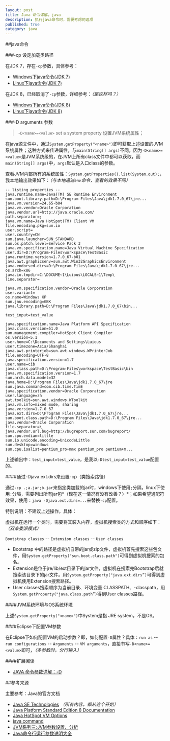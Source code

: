 ```yaml
---
layout: post
title: Java 命令详解，java
description: 执行java命令时，需要考虑的选项
published: true
category: java
---
```



##java命令

###-cp 设定加载类路径

在JDK 7，存在`-cp`参数，具体参考：

* [Windows下java命令(JDK 7)][Windows下java命令(JDK 7)]
* [Linux下java命令(JDK 7)][Linux下java命令(JDK 7)]

在JDK 8，已经取消了`-cp`参数，详细参考：*（是这样吗？）*

* [Windows下java命令(JDK 8)][Windows下java命令(JDK 8)]
* [Linux下java命令(JDK 8)][Linux下java命令(JDK 8)]



###-D arguments 参数

> `-D<name>=<value>` set a system property  设置JVM系统属性；

在java源文件中，通过`System.getProperty("<name>")`即可获取上述设置的JVM系统属性；这种方式来传递属性，与`main(String[] args)`不同，因为`-D<name>=<value>`是JVM系统级的，在JVM上所有class文件中都可以获取，而`main(String[] args)`中，`args`默认是入口class的参数。



查看JVM内部所有的系统属性：`System.getProperties().list(System.out);`，我本地输出效果如下：*（与本地通过`env`命令，查看的效果不同）*

	-- listing properties --
	java.runtime.name=Java(TM) SE Runtime Environment
	sun.boot.library.path=D:\Program Files\Java\jdk1.7.0_67\jre...
	java.vm.version=24.65-b04
	java.vm.vendor=Oracle Corporation
	java.vendor.url=http://java.oracle.com/
	path.separator=;
	java.vm.name=Java HotSpot(TM) Client VM
	file.encoding.pkg=sun.io
	user.script=
	user.country=CN
	sun.java.launcher=SUN_STANDARD
	sun.os.patch.level=Service Pack 3
	java.vm.specification.name=Java Virtual Machine Specification
	user.dir=D:\Program-Files\workspace\TestBasic
	java.runtime.version=1.7.0_67-b01
	java.awt.graphicsenv=sun.awt.Win32GraphicsEnvironment
	java.endorsed.dirs=D:\Program Files\Java\jdk1.7.0_67\jre...
	os.arch=x86
	java.io.tmpdir=C:\DOCUME~1\Luious\LOCALS~1\Temp\
	line.separator=

	java.vm.specification.vendor=Oracle Corporation
	user.variant=
	os.name=Windows XP
	sun.jnu.encoding=GBK
	java.library.path=D:\Program Files\Java\jdk1.7.0_67\bin...
	
	test_input=test_value
	
	java.specification.name=Java Platform API Specification
	java.class.version=51.0
	sun.management.compiler=HotSpot Client Compiler
	os.version=5.1
	user.home=C:\Documents and Settings\Luious
	user.timezone=Asia/Shanghai
	java.awt.printerjob=sun.awt.windows.WPrinterJob
	file.encoding=UTF-8
	java.specification.version=1.7
	user.name=cib
	java.class.path=D:\Program-Files\workspace\TestBasic\bin
	java.vm.specification.version=1.7
	sun.arch.data.model=32
	java.home=D:\Program Files\Java\jdk1.7.0_67\jre
	sun.java.command=com.cib.time.TimE
	java.specification.vendor=Oracle Corporation
	user.language=zh
	awt.toolkit=sun.awt.windows.WToolkit
	java.vm.info=mixed mode, sharing
	java.version=1.7.0_67
	java.ext.dirs=D:\Program Files\Java\jdk1.7.0_67\jre...
	sun.boot.class.path=D:\Program Files\Java\jdk1.7.0_67\jre...
	java.vendor=Oracle Corporation
	file.separator=\
	java.vendor.url.bug=http://bugreport.sun.com/bugreport/
	sun.cpu.endian=little
	sun.io.unicode.encoding=UnicodeLittle
	sun.desktop=windows
	sun.cpu.isalist=pentium_pro+mmx pentium_pro pentium+m...

上述输出中：`test_input=test_value`，是我以`-Dtest_input=test_value`配置的。

####通过-Djava.ext.dirs来设置-cp（类搜索路径）

通过`-cp .;a.jar;b.jar`来指定类加载的jar时，windows下使用`;`分隔，linux下使用`:`分隔，需要列出所有jar包*（现在这一情况有没有改善？）*；如果希望通配符效果，使用：`java -Djava.ext.dirs=...`来替换`-cp`配置。

特别说明：不建议上述操作，具体：

虚拟机在运行一个类时，需要将其装入内存，虚拟机搜索类的方式和顺序如下：*（双亲委派模式）*

`Bootstrap classes` -- `Extension classes` -- `User classes`

* Bootstrap 中的路径是虚拟机自带的jar或zip文件，虚拟机首先搜索这些包文件，用`System.getProperty("sun.boot.class.path")`可得到虚拟机搜索的包名。
* Extension是位于jre/lib/ext目录下的jar文件，虚拟机在搜索完Bootstrap后就搜索该目录下的jar文件。用`System.getProperty("java.ext.dirs”)`可得到虚拟机使用Extension搜索路径。
* User classes搜索顺序为当前目录、环境变量 CLASSPATH、-classpath，用`System.getProperty("java.class.path”)`得到User classes路径。


####JVM系统环境与OS系统环境

上述`System.getProperty("<name>")`中System是指 JRE system，不是OS。



####Eclipse下配置VM参数

在Eclipse下如何配置VM的启动参数？即，如何配置`-D`属性？具体：`run as`  -- `run configurations`  -- `Arguments` -- `VM arguments`，直接书写`-D<name>=<value>`即可，*（多参数时，分行输入）*



####扩展阅读

* [JAVA 命令参数详解：-D][JAVA 命令参数详解：-D]




##参考来源

主要参考：Java的官方文档

* [Java SE Technologies][Java SE Technologies] *（所有内容，都从这个开始）*
* [Java Platform Standard Edition 8 Documentation][Java Platform Standard Edition 8 Documentation]
* [Java HotSpot VM Options][Java HotSpot VM Options]
* [java command][java command]
* [JVM系列三:JVM参数设置、分析][JVM系列三:JVM参数设置、分析]
* [Java命令行运行参数说明大全][Java命令行运行参数说明大全]




























[NingG]:    										http://ningg.github.com  "NingG"
[Java SE Technologies]:								http://www.oracle.com/technetwork/java/javase/tech/index.html
[Java Platform Standard Edition 8 Documentation]:	http://docs.oracle.com/javase/8/docs/index.html
[Java HotSpot VM Options]:							http://www.oracle.com/technetwork/articles/java/vmoptions-jsp-140102.html
[java command]:										http://docs.oracle.com/javase/7/docs/technotes/tools/windows/java.html
[JVM系列三:JVM参数设置、分析]:						http://www.cnblogs.com/redcreen/archive/2011/05/04/2037057.html
[Java命令行运行参数说明大全]:						http://xinklabi.iteye.com/blog/837435
[JAVA 命令参数详解：-D]:							http://blog.sina.com.cn/s/blog_605f5b4f0100hlt9.html


[Windows下java命令(JDK 7)]:							http://docs.oracle.com/javase/7/docs/technotes/tools/windows/java.html
[Linux下java命令(JDK 7)]:							http://docs.oracle.com/javase/7/docs/technotes/tools/solaris/java.html

[Windows下java命令(JDK 8)]:							http://docs.oracle.com/javase/8/docs/technotes/tools/windows/java.html
[Linux下java命令(JDK 8)]:							http://docs.oracle.com/javase/8/docs/technotes/tools/unix/java.html

